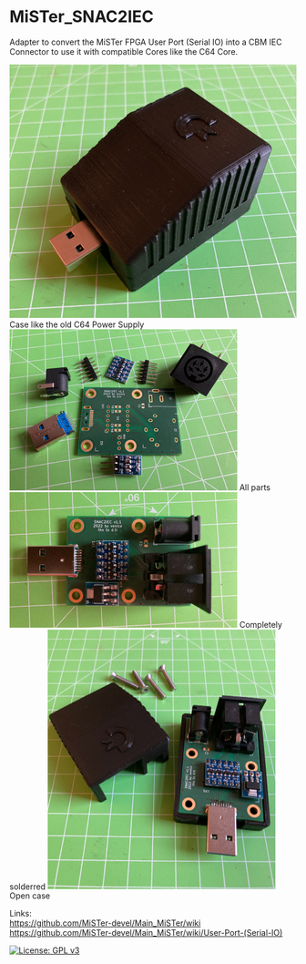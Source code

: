 # MiSTer_SNAC2IEC
Adapter to convert the MiSTer FPGA User Port (Serial IO) into a CBM IEC Connector to use it with compatible Cores like the C64 Core.  
  
<img src="https://github.com/venice1200/MiSTer_SNAC2IEC/blob/main/Pictures/Case.jpg" width="600" class="center" />  
Case like the old C64 Power Supply  
  
<img src="https://github.com/venice1200/MiSTer_SNAC2IEC/blob/main/Pictures/Parts.jpg" width="400" class="center" />  
All parts  
  
<img src="https://github.com/venice1200/MiSTer_SNAC2IEC/blob/main/Pictures/Complete.jpg" width="400" class="center" />  
Completely solderred  
  
<img src="https://github.com/venice1200/MiSTer_SNAC2IEC/blob/main/Pictures/Case_Open.jpg" width="400" class="center" />  
Open case  
  
Links:  
https://github.com/MiSTer-devel/Main_MiSTer/wiki  
https://github.com/MiSTer-devel/Main_MiSTer/wiki/User-Port-(Serial-IO)  
  
[![License: GPL v3](https://img.shields.io/badge/License-GPLv3-blue.svg)](https://www.gnu.org/licenses/gpl-3.0)
